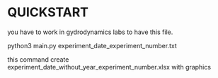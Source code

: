 # QUICKSTART

you have to work in gydrodynamics labs to have this file.

python3 main.py experiment_date_experiment_number.txt

this command create experiment_date_without_year_experiment_number.xlsx with graphics
